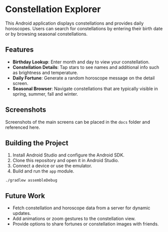 # Constellation Explorer

This Android application displays constellations and provides daily horoscopes. Users can search for constellations by entering their birth date or by browsing seasonal constellations.

## Features
- **Birthday Lookup**: Enter month and day to view your constellation.
- **Constellation Details**: Tap stars to see names and additional info such as brightness and temperature.
- **Daily Fortune**: Generate a random horoscope message on the detail screen.
- **Seasonal Browser**: Navigate constellations that are typically visible in spring, summer, fall and winter.

## Screenshots
Screenshots of the main screens can be placed in the `docs` folder and referenced here.

## Building the Project
1. Install Android Studio and configure the Android SDK.
2. Clone this repository and open it in Android Studio.
3. Connect a device or use the emulator.
4. Build and run the `app` module.

```
./gradlew assembleDebug
```

## Future Work
- Fetch constellation and horoscope data from a server for dynamic updates.
- Add animations or zoom gestures to the constellation view.
- Provide options to share fortunes or constellation images with friends.
